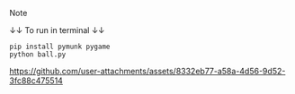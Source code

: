 > [!NOTE]
> ↓↓ To run in terminal ↓↓

```terminal
pip install pymunk pygame
python ball.py
```

https://github.com/user-attachments/assets/8332eb77-a58a-4d56-9d52-3fc88c475514

